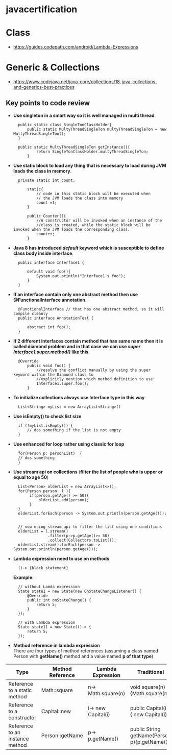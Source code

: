 # javacertification


# Class
- https://guides.codepath.com/android/Lambda-Expressions

# Generic & Collections
- https://www.codejava.net/java-core/collections/18-java-collections-and-generics-best-practices




## Key points to code review

- **Use singleton in a smart way so it is well managed in multi thread**.

        public static class SingleTonClassHolder{
            public static MultyThreadSingleTon multyThreadSingleTon = new MultyThreadSingleTon();
        }
        
        public static MultyThreadSingleTon getInstance(){
                return SingleTonClassHolder.multyThreadSingleTon;
            }
        
- **Use static block to load any thing that is necessary to load during JVM loads the class in memory**.

        private static int count;
        
            static{
                // code in this static block will be executed when
                // the JVM loads the class into memory
                count =1;
            }
        
            public Counter(){
                //A constructor will be invoked when an instance of the
                //class is created, while the static block will be invoked when the JVM loads the corresponding class.
                count++;
            }
            
- **Java 8 has introduced *default* keyword which is susceptible to define class body inside interface**.

        public interface Interface1 {
        
            default void foo(){
                System.out.println("Interface1's foo");
            }
        }
        
- **If an interface contain only one abstract method then use @FunctionalInterface annotation.**

        @FunctionalInterface // that has one abstract method, so it will compile cleanly
        public interface AnnotationTest {
        
            abstract int foo();
        }

- **If 2 different interfaces contain method that has same name then it is called diamond problem and in that case we can use *super* *Interface1.super.method()* like this**.

        @Override
            public void foo() {
                //resolve the conflict manually by using the super keyword within the Diamond class to
                //explicitly mention which method definition to use:
                Interface1.super.foo();
            }
            
- **To initialize collections always use Interface type in this way**

        List<String> myList = new ArrayList<String>()
        
- **Use isEmpty() to check list size**

        if (!myList.isEmpty()) {
            // dos something if the list is not empty
        }   
            
- **Use enhanced for loop rather using classic for loop**

        for(Person p: personList)  {
        // dos something
        } 
        
- **Use stream api on collections** (**filter the list of people who is upper or equal to age 50**)


        List<Person> olderList = new ArrayList<>();
        for(Person person: l ){
             if(person.getAge() >= 50){
                 olderList.add(person);
             }
        }
        olderList.forEach(person -> System.out.println(person.getAge()));


        // now using stream api to filter the list using one conditions
        olderList = l.stream()
                     .filter(p->p.getAge()>= 50)
                     .collect(Collectors.toList());
        olderList.stream().forEach(person -> System.out.println(person.getAge()));  
        
       
- **Lambda expression need to use on methods**

        ()-> {block statement} 
        
  **Example**:
         
        // without Lamda expression
        State state1 = new State(new OnStateChangeListener() {
            @Override
            public int onStateChange() {
                return 5;
            }
        });

        // with Lambda expression
        State state11 = new State(()-> {
            return 5;
        });  
        
- **Method reference in lambda expression**  
There are four types of method references (assuming a class named Person with **getName()** method and a value named **p of that type**)

|**Type**                                  | **Method Reference**        | **Lambda Expression**  | **Traditional**|
|---                                       |---                          | ---                    | ---            |
|Reference to a static method              |Math::square                 |n-> Math.square(n)      |void square(n)   {Math.square(n)}|            
|Reference to a constructor                |Capital::new                 |i-> new Capital(i)      |public Capital(i) { new Capital(i)}|
|Reference to an instance method           |Person::getName              |p-> p.getName()         |public String getName(Person p){p.getName()}|